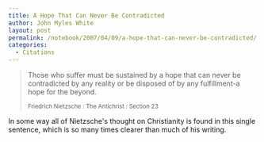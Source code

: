```yaml
---
title: A Hope That Can Never Be Contradicted
author: John Myles White
layout: post
permalink: /notebook/2007/04/09/a-hope-that-can-never-be-contradicted/
categories:
  - Citations
---
```


<blockquote>
<p>Those who suffer must be sustained by a hope that can never be contradicted by any reality or be disposed of by any fulfillment-a hope for the beyond.</p>

<small>Friedrich Nietzsche : The Antichrist : Section 23</small>
</blockquote>

In some way all of Nietzsche's thought on Christianity is found in this single sentence, which is so many times clearer than much of his writing.

